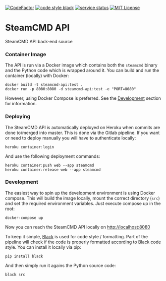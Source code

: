 [![CodeFactor](https://www.codefactor.io/repository/github/steamcmd/api/badge)](https://www.codefactor.io/repository/github/steamcmd/api)
[![code style black](https://img.shields.io/badge/code%20style-black-000000.svg)](https://github.com/python/black)
[![service status](https://img.shields.io/static/v1?label=service&message=status&color=blue)](https://status.steamcmd.net)
[![MIT License](https://img.shields.io/badge/license-MIT-blue.svg)](LICENSE)

# SteamCMD API

SteamCMD API back-end source

### Container Image

The API is run via a Docker image which contains both the `steamcmd` binary and the Python code which is wrapped around it.
You can build and run the container (locally) with Docker:
```
docker build -t steamcmd-api:test .
docker run -p 8080:8080 -d steamcmd-api:test -e "PORT=8080"
```
However, using Docker Compose is preferred. See the [Development](#development) section for information.

### Deploying

The SteamCMD API is automatically deployed on Heroku when commits are done to/merged into master. This is done via the Gitlab pipeline.
If you want or need to deploy manually you will have to authenticate locally:
```
heroku container:login
```
And use the following deployment commands:
```
heroku container:push web --app steamcmd
heroku container:release web --app steamcmd
```

### Development

The easiest way to spin up the development environment is using Docker compose. This will build the image locally,
mount the correct directory (`src`) and set the required environment variables. Just execute compose up in the root:
```
docker-compose up
```
Now you can reach the SteamCMD API locally on [http://localhost:8080](http://localhost:8080)

To keep it simple, [Black](https://github.com/python/black) is used for code style / formatting. Part of the pipeline
will check if the code is properly formatted according to Black code style. You can install it locally via pip:
```
pip install black
```
And then simply run it agains the Python source code:
```
black src
```
